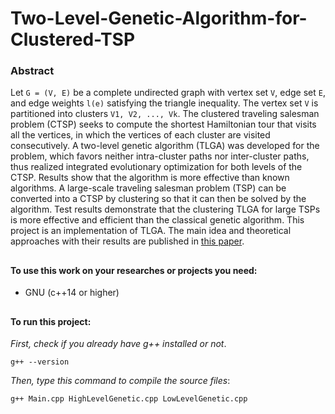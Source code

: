 # Two-Level-Genetic-Algorithm-for-Clustered-TSP

### Abstract

Let `G = (V, E)` be a complete undirected graph with vertex set `V`, edge set `E`, and edge weights `l(e)` satisfying the triangle inequality. The vertex set `V` is partitioned into clusters `V1, V2, ..., Vk`. The clustered traveling salesman problem (CTSP) seeks to compute the shortest Hamiltonian tour that visits all the vertices, in which the vertices of each cluster are visited consecutively. A two-level genetic algorithm (TLGA) was developed for the problem, which favors neither intra-cluster paths nor inter-cluster paths, thus realized integrated evolutionary optimization for both levels of the CTSP. Results show that the algorithm is more effective than known algorithms. A large-scale traveling salesman problem (TSP) can be converted into a CTSP
by clustering so that it can then be solved by the algorithm. Test results demonstrate that the clustering TLGA for large TSPs is more effective and efficient than the classical genetic algorithm.
This project is an implementation of TLGA. The main idea and theoretical approaches with their results are published in [this paper]().

##

#### To use this work on your researches or projects you need:
* GNU (c++14 or higher)

##

#### To run this project:
_First, check if you already have g++ installed or not_.
~~~~
g++ --version
~~~~
_Then, type this command to compile the source files_:
~~~~
g++ Main.cpp HighLevelGenetic.cpp LowLevelGenetic.cpp
~~~~
##
